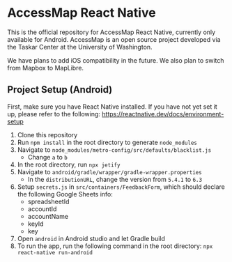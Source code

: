 # AccessMap React Native

This is the official repository for AccessMap React Native, currently only available for Android. AccessMap is an open source project developed via the Taskar Center at the University of Washington.

We have plans to add iOS compatibility in the future. We also plan to switch from Mapbox to MapLibre.

## Project Setup (Android)

First, make sure you have React Native installed. If you have not yet set it up, please refer to the following: https://reactnative.dev/docs/environment-setup
1. Clone this repository
2. Run `npm install` in the root directory to generate `node_modules`
3. Navigate to `node_modules/metro-config/src/defaults/blacklist.js`
    - Change `a` to `b`
4. In the root directory, run `npx jetify`
5. Navigate to `android/gradle/wrapper/gradle-wrapper.properties`
    - In the `distributionURL`, change the version from `5.4.1` to `6.3`
6. Setup `secrets.js` in `src/containers/FeedbackForm`, which should declare the following Google Sheets info:
    - spreadsheetId
    - accountId
    - accountName
    - keyId
    - key
7. Open `android` in Android studio and let Gradle build
8. To run the app, run the following command in the root directory: `npx react-native run-android`